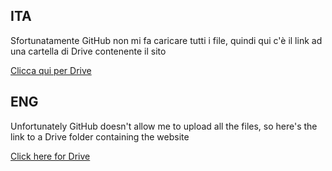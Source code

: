 ## ITA
Sfortunatamente GitHub non mi fa caricare tutti i file, quindi qui c'è il link ad una cartella di Drive contenente il sito

[Clicca qui per Drive](https://drive.google.com/drive/folders/1UHMEVgxtoqGGMTVlIVzB8PBJH7L35eCp?usp=sharing)
## ENG
Unfortunately GitHub doesn't allow me to upload all the files, so here's the link to a Drive folder containing the website

[Click here for Drive](https://drive.google.com/drive/folders/1UHMEVgxtoqGGMTVlIVzB8PBJH7L35eCp?usp=sharing)
